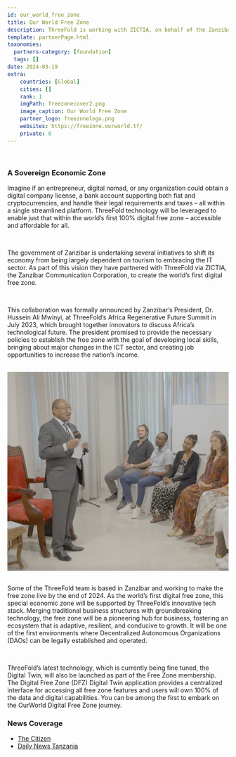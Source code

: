 ```yaml
---
id: our_world_free_zone
title: Our World Free Zone
description: ThreeFold is working with ZICTIA, on behalf of the Zanzibar government, to create the world’s first 100% Digital Free Zone – accessible and affordable for all. 
template: partnerPage.html
taxonomies:
  partners-category: [foundation]
  tags: []
date: 2024-03-19
extra:
    countries: [Global]
    cities: []
    rank: 1
    imgPath: freezonecover2.png
    image_caption: Our World Free Zone
    partner_logo: freezonelogo.png
    websites: https://freezone.ourworld.tf/
    private: 0
---
```


<br/>

### **A Sovereign Economic Zone**

Imagine if an entrepreneur, digital nomad, or any organization could obtain a digital company license, a bank account supporting both fiat and cryptocurrencies, and handle their legal requirements and taxes – all within a single streamlined platform. ThreeFold technology will be leveraged to enable just that within the world’s first 100% digital free zone – accessible and affordable for all.

<br/>

The government of Zanzibar is undertaking several initiatives to shift its economy from being largely dependent on tourism to embracing the IT sector. As part of this vision they have partnered with ThreeFold via ZICTIA, the Zanzibar Communication Corporation, to create the world’s first digital free zone.

<br/>

This collaboration was formally announced by Zanzibar’s President, Dr. Hussein Ali Mwinyi, at ThreeFold’s Africa Regenerative Future Summit in July 2023, which brought together innovators to discuss Africa’s technological future. The president promised to provide the necessary policies to establish the free zone with the goal of developing local skills, bringing about major changes in the ICT sector, and creating job opportunities to increase the nation’s income.

<br>

<div style="display: flex; justify-content: center;">
    <img src="freezone.png" alt="our_world_free_zone" width="600"/>
</div>

<br>

Some of the ThreeFold team is based in Zanzibar and working to make the free zone live by the end of 2024. As the world’s first digital free zone, this special economic zone will be supported by ThreeFold’s innovative tech stack. Merging traditional business structures with groundbreaking technology, the free zone will be a pioneering hub for business, fostering an ecosystem that is adaptive, resilient, and conducive to growth. It will be one of the first environments where Decentralized Autonomous Organizations (DAOs) can be legally established and operated.

<br/>

ThreeFold’s latest technology, which is currently being fine tuned, the Digital Twin, will also be launched as part of the Free Zone membership. The Digital Free Zone (DFZ) Digital Twin application provides a centralized interface for accessing all free zone features and users will own 100% of the data and digital capabilities. You can be among the first to embark on the OurWorld Digital Free Zone journey. 

### **News Coverage**

- [The Citizen](https://www.thecitizen.co.tz/tanzania/zanzibar/zanzibar-seeks-to-become-digital-freezone--4316150)
- [Daily News Tanzania](https://dailynews.co.tz/mwinyi-commits-to-improvement-of-digital-spaces/)